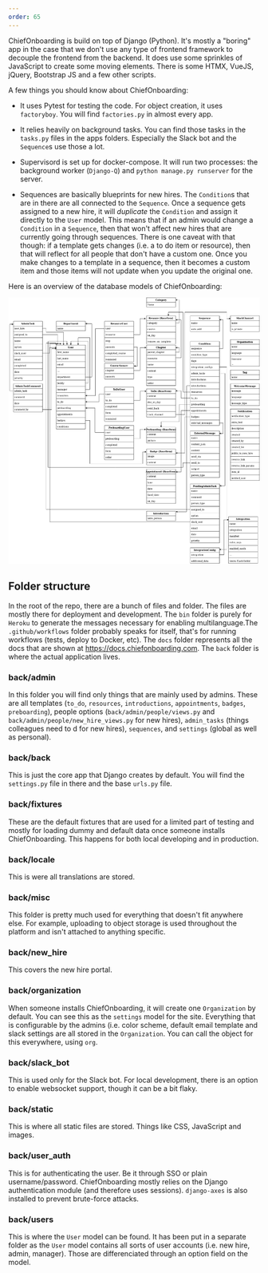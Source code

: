 ```yaml
---
order: 65
---
```


ChiefOnboarding is build on top of Django (Python). It's mostly a "boring" app in the case that we don't use any type of frontend framework to decouple the frontend from the backend. It does use some sprinkles of JavaScript to create some moving elements. There is some HTMX, VueJS, jQuery, Bootstrap JS and a few other scripts.

A few things you should know about ChiefOnboarding:

- It uses Pytest for testing the code. For object creation, it uses `factoryboy`. You will find `factories.py` in almost every app.

- It relies heavily on background tasks. You can find those tasks in the `tasks.py` files in the apps folders. Especially the Slack bot and the `Sequence`s use those a lot.  

- Supervisord is set up for docker-compose. It will run two processes: the background worker (`Django-Q`) and `python manage.py runserver` for the server.

- Sequences are basically blueprints for new hires. The `Condition`s that are in there are all connected to the `Sequence`. Once a sequence gets assigned to a new hire, it will *duplicate* the `Condition` and assign it directly to the `User` model. This means that if an admin would change a `Condition` in a `Sequence`, then that won't affect new hires that are currently going through sequences.
There is one caveat with that though: if a template gets changes (i.e. a to do item or resource), then that will reflect for all people that don't have a custom one. Once you make changes to a template in a sequence, then it becomes a custom item and those items will not update when you update the original one.


Here is an overview of the database models of ChiefOnboarding:

![ChiefOnboarding models](static/database-design.png)


## Folder structure

In the root of the repo, there are a bunch of files and folder. The files are mostly there for deployment and development. The `bin` folder is purely for `Heroku` to generate the messages necessary for enabling multilanguage.The `.github/workflows` folder probably speaks for itself, that's for running workflows (tests, deploy to Docker, etc). The `docs` folder represents all the docs that are shown at https://docs.chiefonboarding.com. The `back` folder is where the actual application lives.

### back/admin
In this folder you will find only things that are mainly used by admins. These are all templates (`to_do`, `resources`, `introductions`, `appointments`, `badges`, `preboarding`), people options (`back/admin/people/views.py` and `back/admin/people/new_hire_views.py` for new hires), `admin_tasks` (things colleagues need to d for new hires), `sequences`, and `settings` (global as well as personal).

### back/back
This is just the core app that Django creates by default. You will find the `settings.py` file in there and the base `urls.py` file.

### back/fixtures
These are the default fixtures that are used for a limited part of testing and mostly for loading dummy and default data once someone installs ChiefOnboarding. This happens for both local developing and in production.

### back/locale
This is were all translations are stored.

### back/misc
This folder is pretty much used for everything that doesn't fit anywhere else. For example, uploading to object storage is used throughout the platform and isn't attached to anything specific. 

### back/new_hire
This covers the new hire portal. 

### back/organization
When someone installs ChiefOnboarding, it will create one `Organization` by default. You can see this as the `settings` model for the site. Everything that is configurable by the admins (i.e. color scheme, default email template and slack settings are all stored in the `Organization`. You can call the object for this everywhere, using `org`.

### back/slack_bot
This is used only for the Slack bot. For local development, there is an option to enable websocket support, though it can be a bit flaky.

### back/static
This is where all static files are stored. Things like CSS, JavaScript and images.

### back/user_auth
This is for authenticating the user. Be it through SSO or plain username/password. ChiefOnboarding mostly relies on the Django authentication module (and therefore uses sessions). `django-axes` is also installed to prevent brute-force attacks.

### back/users
This is where the `User` model can be found. It has been put in a separate folder as the `User` model contains all sorts of user accounts (i.e. new hire, admin, manager). Those are differenciated through an option field on the model.


